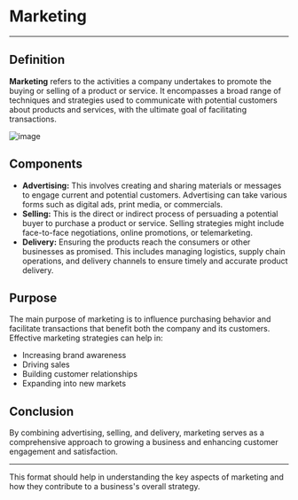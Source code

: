 
# Marketing
---
## Definition
**Marketing** refers to the activities a company undertakes to promote the buying or selling of a product or service. It encompasses a broad range of techniques and strategies used to communicate with potential customers about products and services, with the ultimate goal of facilitating transactions.

![image](https://github.com/Collegehive/Aims_notes/assets/159722383/48ec41a9-fbea-4fb5-b1ad-245b81f36543)

## Components
- **Advertising:** This involves creating and sharing materials or messages to engage current and potential customers. Advertising can take various forms such as digital ads, print media, or commercials.
- **Selling:** This is the direct or indirect process of persuading a potential buyer to purchase a product or service. Selling strategies might include face-to-face negotiations, online promotions, or telemarketing.
- **Delivery:** Ensuring the products reach the consumers or other businesses as promised. This includes managing logistics, supply chain operations, and delivery channels to ensure timely and accurate product delivery.

## Purpose
The main purpose of marketing is to influence purchasing behavior and facilitate transactions that benefit both the company and its customers. Effective marketing strategies can help in:
- Increasing brand awareness
- Driving sales
- Building customer relationships
- Expanding into new markets

## Conclusion
By combining advertising, selling, and delivery, marketing serves as a comprehensive approach to growing a business and enhancing customer engagement and satisfaction.

--- 

This format should help in understanding the key aspects of marketing and how they contribute to a business's overall strategy.

